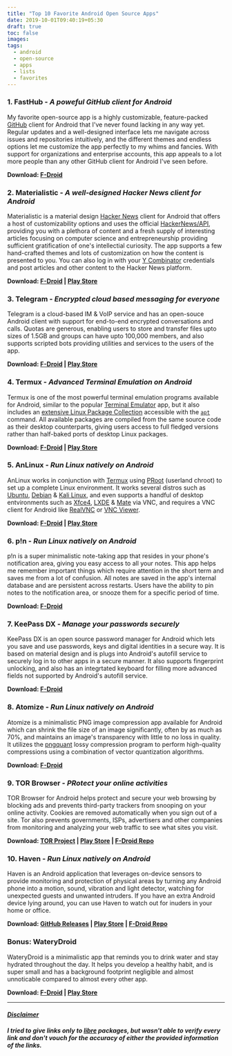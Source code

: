 ```yaml
---
title: "Top 10 Favorite Android Open Source Apps"
date: 2019-10-01T09:40:19+05:30
draft: true
toc: false
images:
tags:
  - android
  - open-source
  - apps
  - lists
  - favorites
---
```


### **1. FastHub - _A poweful GitHub client for Android_**

My favorite open-source app is a highly customizable, feature-packed [GitHub](<https://github.com/>) client for Android that I've never found lacking in any way yet. Regular updates and a well-designed interface lets me navigate across issues and repositories intuitively, and the different themes and endless options let me customize the app perfectly to my whims and fancies. With support for organizations and enterprise accounts, this app appeals to a lot more people than any other GitHub client for Android I've seen before.

**Download: [F-Droid](<https://f-droid.org/packages/com.fastaccess.github.libre>)**

### **2. Materialistic - _A well-designed Hacker News client for Android_**

Materialistic is a material design [Hacker News](<https://news.ycombinator.com/>) client for Android that offers a host of customizability options and uses the official [HackerNews/API](<https://github.com/HackerNews/API>), providing you with a plethora of content and a fresh supply of interesting articles focusing on computer science and entrepreneurship providing sufficient gratification of one's intellectial curiosity. The app supports a few hand-crafted themes and lots of customization on how the content is presented to you. You can also log in with your [Y Combinator](<https://www.ycombinator.com>) credentials and post articles and other content to the Hacker News platform.

**Download: [F-Droid](<https://f-droid.org/en/packages/io.github.hidroh.materialistic>) | [Play Store](<https://play.google.com/store/apps/details?id=io.github.hidroh.materialistic>)**

### **3. Telegram - _Encrypted cloud based messaging for everyone_**

Telegram is a cloud-based IM & VoIP service and has an open-souce Android client with support for end-to-end encrypted conversations and calls. Quotas are generous, enabling users to store and transfer files upto sizes of 1.5GB and groups can have upto 100,000 members, and also supports scripted bots providing utilities and services to the users of the app.

**Download: [F-Droid](<https://f-droid.org/en/packages/org.telegram.messenger>) | [Play Store](<https://play.google.com/store/apps/details?id=org.telegram.messenger>)**

### **4. Termux - _Advanced Terminal Emulation on Android_**

Termux is one of the most powerful terminal emulation programs available for Android, similar to the popular [Terminal Emulator](<https://bit.ly/1fBM2yV>) app, but it also includes an [extensive Linux Package Collection](<https://github.com/termux/termux-packages/tree/master/packages>) accessible with the [`apt`](<https://help.ubuntu.com/lts/serverguide/apt.html>) command. All available packages are compiled from the same source code as their desktop counterparts, giving users access to full fledged versions rather than half-baked ports of desktop Linux packages.

**Download: [F-Droid](<https://f-droid.org/en/packages/com.termux>) | [Play Store](<https://play.google.com/store/apps/details?id=com.termux>)**

### **5. AnLinux - _Run Linux natively on Android_**

AnLinux works in conjunction with [Termux](#4-termux-advanced-terminal-emulation-on-android) using [PRoot](<https://github.com/proot-me/PRoot>) (userland chroot) to set up a complete Linux environment. It works several distros such as [Ubuntu](<https://www.ubuntu.com/>), [Debian](<https://www.debian.org/>) & [Kali Linux](<https://www.kali.org/>), and even supports a handful of desktop entvironments such as [Xfce4](<https://xfce.org/>), [LXDE](<https://lxde.org/>) & [Mate](<https://mate-desktop.org/>) via VNC, and requires a VNC client for Android like [RealVNC](<https://play.google.com/store/apps/details?id=com.realvnc.viewer.android>) or [VNC Viewer](<https://play.google.com/store/apps/details?id=android.androidVNC>).

**Download: [F-Droid](<https://f-droid.org/en/packages/exa.lnx.a>) | [Play Store](<https://play.google.com/store/apps/details?id=exa.lnx.a>)**

### **6. p!n - _Run Linux natively on Android_**

p!n is a super minimalistic note-taking app that resides in your phone's notification area, giving you easy access to all your notes. This app helps me remember important things which require attention in the short term and saves me from a lot of confusion. All notes are saved in the app's internal database and are persistent across restarts. Users have the ability to pin notes to the notification area, or snooze them for a specific period of time.

**Download: [F-Droid](<https://f-droid.org/en/packages/de.nproth.pin>)**

### **7. KeePass DX - _Manage your passwords securely_**

KeePass DX is an open source password manager for Android which lets you save and use passwords, keys and digital identities in a secure way. It is based on material design and is plugs into Android's autofill service to securely log in to other apps in a secure manner. It also supports fingerprint unlocking, and also has an integrtated keyboard for filling more advanced fields not supported by Android's autofill service.

**Download: [F-Droid](<https://f-droid.org/en/packages/com.kunzisoft.keepass.libre>)**

### **8. Atomize - _Run Linux natively on Android_**

Atomize is a minimalistic PNG image compression app available for Android which can shrink the file size of an image significantly, often by as much as 70%, and maintains an image's transparency with little to no loss in quality. It utilizes the [pngquant](<https://pngquant.org/>) lossy compression program to perform high-quality compressions using a combination of vector quantization algorithms.

**Download: [F-Droid](<https://f-droid.org/en/packages/com.wrmndfzzy.atomize>)**

### **9. TOR Browser - _PRotect your online activities_**

TOR Browser for Android helps protect and secure your web browsing by blocking ads and prevents third-party trackers from snooping on your online activity. Cookies are removed automatically when you sign out of a site. Tor also prevents governments, ISPs, advertisers and other companies from monitoring and analyzing your web traffic to see what sites you visit.

**Download: [TOR Project](<https://www.torproject.org/download/#android>) | [Play Store](<https://play.google.com/store/apps/details?id=org.torproject.torbrowser>) | [F-Droid Repo](<https://guardianproject.info/fdroid>)**

### **10. Haven - _Run Linux natively on Android_**

Haven is an Android application that leverages on-device sensors to provide monitoring and protection of physical areas by turning any Android phone into a motion, sound, vibration and light detector, watching for unexpected guests and unwanted intruders. If you have an extra Android device lying around, you can use Haven to watch out for inuders in your home or office.

**Download: [GitHub Releases](<https://github.com/guardianproject/haven/releases>) | [Play Store](<https://play.google.com/store/apps/details?id=org.havenapp.main>) | [F-Droid Repo](<https://guardianproject.github.io/haven-nightly/fdroid/repo/>)**

### **Bonus: WateryDroid**

WateryDroid is a minimalistic app that reminds you to drink water and stay hydrated throughout the day. It helps you develop a healthy habit, and is super small and has a background footprint negligible and almost unnoticable compared to almost every other app.

**Download: [F-Droid](<https://f-droid.org/en/packages/tmendes.com.waterydroid>) | [Play Store](<https://play.google.com/store/apps/details?id=tmendes.com.waterydroid>)**

---

#### ***[Disclaimer](</disclaimer>)***

##### **I tried to give links only to [libre](<https://en.wikipedia.org/wiki/Free_software>) packages, but wasn't able to verify every link and don't vouch for the accuracy of either the provided information of the links.**
